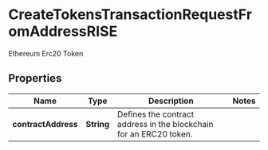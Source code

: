 

# CreateTokensTransactionRequestFromAddressRISE

Ethereum Erc20 Token

## Properties

Name | Type | Description | Notes
------------ | ------------- | ------------- | -------------
**contractAddress** | **String** | Defines the contract address in the blockchain for an ERC20 token. | 



